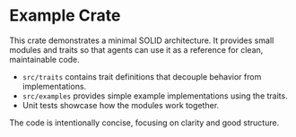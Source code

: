 # Example Crate

This crate demonstrates a minimal SOLID architecture. It provides small modules
and traits so that agents can use it as a reference for clean, maintainable code.

- `src/traits` contains trait definitions that decouple behavior from
  implementations.
- `src/examples` provides simple example implementations using the traits.
- Unit tests showcase how the modules work together.

The code is intentionally concise, focusing on clarity and good structure.
